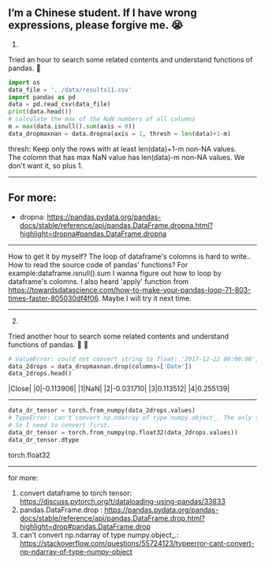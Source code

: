 I’m a Chinese student. If I have wrong expressions, please forgive me. :sob:
---
1.
Tried an hour to search some related contents and understand functions of pandas. :cold_face:
```python
import os
data_file = '../data/results11.csv'
import pandas as pd
data = pd.read_csv(data_file)
print(data.head())
# calculate the max of the NaN numbers of all columns
m = max(data.isnull().sum(axis = 0))
data_dropmaxnan = data.dropna(axis = 1, thresh = len(data)+1-m)
```

thresh: Keep only the rows with at least len(data)+1-m non-NA values.\
The colomn that has max NaN value has len(data)-m non-NA values.
We don't want it, so plus 1.

---

For more:
-
- dropna:
https://pandas.pydata.org/pandas-docs/stable/reference/api/pandas.DataFrame.dropna.html?highlight=dropna#pandas.DataFrame.dropna

----

How to get it by myself?
The loop of dataframe's colomns is hard to write..
How to read the source code of pandas' functions?
For example:dataframe.isnull().sum
I wanna figure out how to loop by dataframe's colomns.
I also heard 'apply' function from https://towardsdatascience.com/how-to-make-your-pandas-loop-71-803-times-faster-805030df4f06.
Maybe I will try it next time.

---

2.
Tried another hour to search some related contents and understand functions of pandas. :cold_face: :cold_face:

```python
# ValueError: could not convert string to float: '2017-12-22 00:00:00', I need to drop ['Data'] colomn.
data_2drops = data_dropmaxnan.drop(columns=['Date'])
data_2drops.head()
```
|Close|
|0|-0.113906|
|1|NaN|
|2|-0.031710|
|3|0.113512|
|4|0.255139|

---
```python
data_dr_tensor = torch.from_numpy(data_2drops.values)
# TypeError: can't convert np.ndarray of type numpy.object_. The only supported types are: float64, float32, float16, int64, int32, int16, int8, uint8, and bool.
# So I need to convert first.
data_dr_tensor = torch.from_numpy(np.float32(data_2drops.values))
data_dr_tensor.dtype
```
torch.float32

---
for more:
1. convert dataframe to torch tensor:
https://discuss.pytorch.org/t/dataloading-using-pandas/33833
2. pandas.DataFrame.drop :
https://pandas.pydata.org/pandas-docs/stable/reference/api/pandas.DataFrame.drop.html?highlight=drop#pandas.DataFrame.drop
3. can't convert np.ndarray of type numpy.object_.: https://stackoverflow.com/questions/55724123/typeerror-cant-convert-np-ndarray-of-type-numpy-object


